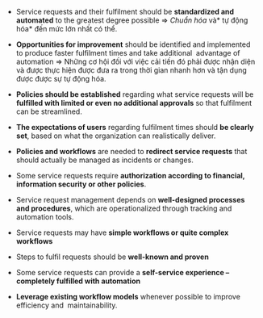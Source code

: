 - Service requests and their fulfilment should be **standardized and automated** to the greatest degree possible => *Chuẩn hóa* và* tự động hóa* đến mức lớn nhất có thể.

- **Opportunities for improvement** should be identified and implemented to produce faster fulfilment times and take additional  advantage of automation => Những cơ hội đối với việc cải tiến đó phải được nhận diện và được thực hiện được đưa ra trong thời gian nhanh hơn và tận dụng được được sự tự động hóa.

- **Policies should be established** regarding what service requests will be **fulfilled with limited or even no additional approvals** so that fulfilment can be streamlined.

- **The expectations of users** regarding fulfilment times should **be clearly set**, based on what the organization can realistically deliver.
- **Policies and workflows** are needed to **redirect service requests** that should actually be managed as incidents or changes.
- Some service requests require **authorization according to financial, information security or other policies**.
- Service request management depends on **well-designed processes and procedures**, which are operationalized through tracking and automation tools.
- Service requests may have **simple workflows or quite complex workflows**
- Steps to fulfil requests should be **well-known and proven**
- Some service requests can provide a **self-service experience – completely fulfilled with automation**
- **Leverage existing workflow models** whenever possible to improve efficiency and  maintainability.
